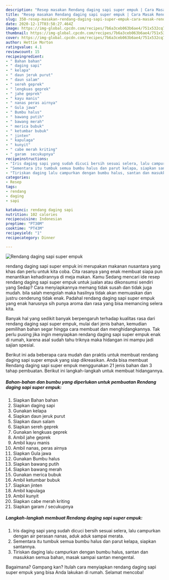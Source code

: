 ```yaml
---
description: "Resep masakan Rendang daging sapi super empuk | Cara Masak Rendang daging sapi super empuk Yang Lezat Sekali"
title: "Resep masakan Rendang daging sapi super empuk | Cara Masak Rendang daging sapi super empuk Yang Lezat Sekali"
slug: 350-resep-masakan-rendang-daging-sapi-super-empuk-cara-masak-rendang-daging-sapi-super-empuk-yang-lezat-sekali
date: 2020-12-17T03:58:27.464Z
image: https://img-global.cpcdn.com/recipes/7b6a3ceb063b6ae4/751x532cq70/rendang-daging-sapi-super-empuk-foto-resep-utama.jpg
thumbnail: https://img-global.cpcdn.com/recipes/7b6a3ceb063b6ae4/751x532cq70/rendang-daging-sapi-super-empuk-foto-resep-utama.jpg
cover: https://img-global.cpcdn.com/recipes/7b6a3ceb063b6ae4/751x532cq70/rendang-daging-sapi-super-empuk-foto-resep-utama.jpg
author: Hettie Morton
ratingvalue: 4.1
reviewcount: 15
recipeingredient:
- " Bahan bahan"
- " daging sapi"
- " kelapa"
- " daun jeruk purut"
- " daun salam"
- " sereh geprek"
- " lengkuas geprek"
- " jahe geprek"
- " kayu manis"
- " nanas peras airnya"
- " Gula jawa"
- " Bumbu halus"
- " bawang putih"
- " bawang merah"
- " merica bubuk"
- " ketumbar bubuk"
- " jinten"
- " kapulaga"
- " kunyit"
- " cabe merah kriting"
- " garam  secukupnya"
recipeinstructions:
- "Iris daging sapi yang sudah dicuci bersih sesuai selera, lalu campurkan dengan air perasan nanas, aduk aduk sampai merata."
- "Sementara itu tumbuk semua bumbu halus dan parut kelapa, siapkan santannya."
- "Tiriskan daging lalu campurkan dengan bumbu halus, santan dan masukkan semua bahan, masak sampai santan mengental."
categories:
- Resep
tags:
- rendang
- daging
- sapi

katakunci: rendang daging sapi 
nutrition: 102 calories
recipecuisine: Indonesian
preptime: "PT30M"
cooktime: "PT43M"
recipeyield: "1"
recipecategory: Dinner

---
```



![Rendang daging sapi super empuk](https://img-global.cpcdn.com/recipes/7b6a3ceb063b6ae4/751x532cq70/rendang-daging-sapi-super-empuk-foto-resep-utama.jpg)


rendang daging sapi super empuk ini merupakan makanan nusantara yang khas dan perlu untuk kita coba. Cita rasanya yang enak membuat siapa pun menantikan kehadirannya di meja makan.
Kamu Sedang mencari ide resep rendang daging sapi super empuk untuk jualan atau dikonsumsi sendiri yang Sedap? Cara menyiapkannya memang tidak susah dan tidak juga mudah. bila salah mengolah maka hasilnya tidak akan memuaskan dan justru cenderung tidak enak. Padahal rendang daging sapi super empuk yang enak harusnya sih punya aroma dan rasa yang bisa memancing selera kita.



Banyak hal yang sedikit banyak berpengaruh terhadap kualitas rasa dari rendang daging sapi super empuk, mulai dari jenis bahan, kemudian pemilihan bahan segar hingga cara membuat dan menghidangkannya. Tak perlu pusing jika ingin menyiapkan rendang daging sapi super empuk enak di rumah, karena asal sudah tahu triknya maka hidangan ini mampu jadi sajian spesial.


Berikut ini ada beberapa cara mudah dan praktis untuk membuat rendang daging sapi super empuk yang siap dikreasikan. Anda bisa membuat Rendang daging sapi super empuk menggunakan 21 jenis bahan dan 3 tahap pembuatan. Berikut ini langkah-langkah untuk membuat hidangannya.

<!--inarticleads1-->

##### Bahan-bahan dan bumbu yang diperlukan untuk pembuatan Rendang daging sapi super empuk:

1. Siapkan  Bahan bahan
1. Siapkan  daging sapi
1. Gunakan  kelapa
1. Siapkan  daun jeruk purut
1. Siapkan  daun salam
1. Siapkan  sereh geprek
1. Gunakan  lengkuas geprek
1. Ambil  jahe geprek
1. Ambil  kayu manis
1. Ambil  nanas, peras airnya
1. Siapkan  Gula jawa
1. Gunakan  Bumbu halus
1. Siapkan  bawang putih
1. Siapkan  bawang merah
1. Gunakan  merica bubuk
1. Ambil  ketumbar bubuk
1. Siapkan  jinten
1. Ambil  kapulaga
1. Ambil  kunyit
1. Siapkan  cabe merah kriting
1. Siapkan  garam / secukupnya




<!--inarticleads2-->

##### Langkah-langkah membuat Rendang daging sapi super empuk:

1. Iris daging sapi yang sudah dicuci bersih sesuai selera, lalu campurkan dengan air perasan nanas, aduk aduk sampai merata.
1. Sementara itu tumbuk semua bumbu halus dan parut kelapa, siapkan santannya.
1. Tiriskan daging lalu campurkan dengan bumbu halus, santan dan masukkan semua bahan, masak sampai santan mengental.




Bagaimana? Gampang kan? Itulah cara menyiapkan rendang daging sapi super empuk yang bisa Anda lakukan di rumah. Selamat mencoba!
